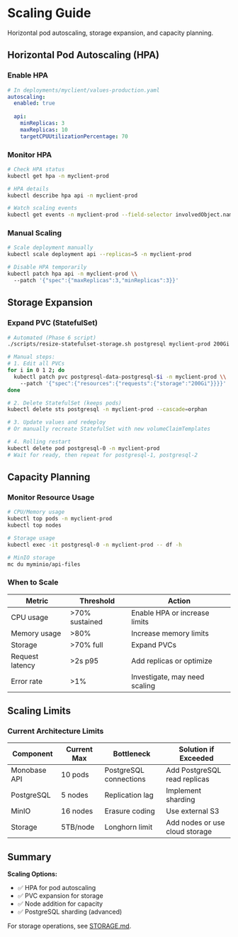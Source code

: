 # Scaling Guide

Horizontal pod autoscaling, storage expansion, and capacity planning.

## Horizontal Pod Autoscaling (HPA)

### Enable HPA

```yaml
# In deployments/myclient/values-production.yaml
autoscaling:
  enabled: true
  
  api:
    minReplicas: 3
    maxReplicas: 10
    targetCPUUtilizationPercentage: 70
```

### Monitor HPA

```bash
# Check HPA status
kubectl get hpa -n myclient-prod

# HPA details
kubectl describe hpa api -n myclient-prod

# Watch scaling events
kubectl get events -n myclient-prod --field-selector involvedObject.name=api --watch
```

### Manual Scaling

```bash
# Scale deployment manually
kubectl scale deployment api --replicas=5 -n myclient-prod

# Disable HPA temporarily
kubectl patch hpa api -n myclient-prod \\
  --patch '{"spec":{"maxReplicas":3,"minReplicas":3}}'
```

## Storage Expansion

### Expand PVC (StatefulSet)

```bash
# Automated (Phase 6 script)
./scripts/resize-statefulset-storage.sh postgresql myclient-prod 200Gi

# Manual steps:
# 1. Edit all PVCs
for i in 0 1 2; do
  kubectl patch pvc postgresql-data-postgresql-$i -n myclient-prod \\
    --patch '{"spec":{"resources":{"requests":{"storage":"200Gi"}}}}'
done

# 2. Delete StatefulSet (keeps pods)
kubectl delete sts postgresql -n myclient-prod --cascade=orphan

# 3. Update values and redeploy
# Or manually recreate StatefulSet with new volumeClaimTemplates

# 4. Rolling restart
kubectl delete pod postgresql-0 -n myclient-prod
# Wait for ready, then repeat for postgresql-1, postgresql-2
```

## Capacity Planning

### Monitor Resource Usage

```bash
# CPU/Memory usage
kubectl top pods -n myclient-prod
kubectl top nodes

# Storage usage
kubectl exec -it postgresql-0 -n myclient-prod -- df -h

# MinIO storage
mc du myminio/api-files
```

### When to Scale

| Metric | Threshold | Action |
|--------|-----------|--------|
| CPU usage | >70% sustained | Enable HPA or increase limits |
| Memory usage | >80% | Increase memory limits |
| Storage | >70% full | Expand PVCs |
| Request latency | >2s p95 | Add replicas or optimize |
| Error rate | >1% | Investigate, may need scaling |

## Scaling Limits

### Current Architecture Limits

| Component | Current Max | Bottleneck | Solution if Exceeded |
|-----------|-------------|------------|----------------------|
| Monobase API | 10 pods | PostgreSQL connections | Add PostgreSQL read replicas |
| PostgreSQL | 5 nodes | Replication lag | Implement sharding |
| MinIO | 16 nodes | Erasure coding | Use external S3 |
| Storage | 5TB/node | Longhorn limit | Add nodes or use cloud storage |

## Summary

**Scaling Options:**
- ✅ HPA for pod autoscaling
- ✅ PVC expansion for storage
- ✅ Node addition for capacity
- ✅ PostgreSQL sharding (advanced)

For storage operations, see [STORAGE.md](STORAGE.md).
